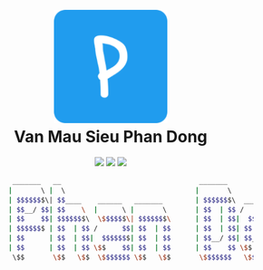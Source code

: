 <h1 align="center">
  <br>
  <a href="https://flyingfishh.github.io/vanmausieuphandong/"><img src="img/logo.png" alt="VanMauSieuPhanDong" width="200"></a>
  <br>
  Van Mau Sieu Phan Dong
  <br>
</h1>

<p align="center">
  <a href=""><img src="https://img.shields.io/github/last-commit/flyingfishh/vanmausieuphandong?color=yellow&logo=github&style=flat-square"></a>
  <a href=""><img src="https://img.shields.io/github/contributors/flyingfishh/vanmausieuphandong?color=orange&style=flat-square"></a>
  <a href=""><img src="https://img.shields.io/discord/644592617090318346?color=blue&logo=discord&logoColor=white&style=flat-square"></a>
</p>

```sh
           _______   __                                  _______                                
          |       \ |  \                                |       \                               
          | $$$$$$$\| $$____    ______   _______        | $$$$$$$\  ______   _______    ______  
          | $$__/ $$| $$    \  |      \ |       \       | $$  | $$ /      \ |       \  /      \ 
          | $$    $$| $$$$$$$\  \$$$$$$\| $$$$$$$\      | $$  | $$|  $$$$$$\| $$$$$$$\|  $$$$$$\
          | $$$$$$$ | $$  | $$ /      $$| $$  | $$      | $$  | $$| $$  | $$| $$  | $$| $$  | $$
          | $$      | $$  | $$|  $$$$$$$| $$  | $$      | $$__/ $$| $$__/ $$| $$  | $$| $$__| $$
          | $$      | $$  | $$ \$$    $$| $$  | $$      | $$    $$ \$$    $$| $$  | $$ \$$    $$
           \$$       \$$   \$$  \$$$$$$$ \$$   \$$       \$$$$$$$   \$$$$$$  \$$   \$$ _\$$$$$$$
                                                                                      |  \__| $$
                                                                                       \$$    $$
                                                                                        \$$$$$$ 
```
